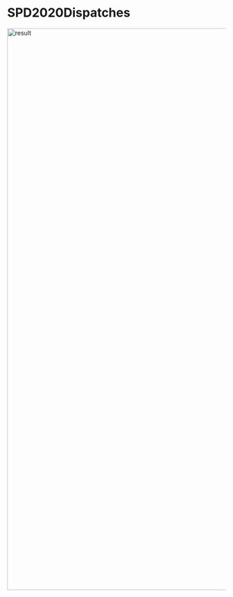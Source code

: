 # SPD2020Dispatches

<img width="1295" alt="result" src="https://user-images.githubusercontent.com/63078191/184525228-74534525-9528-4b75-a9b8-3050c5351dda.png">
